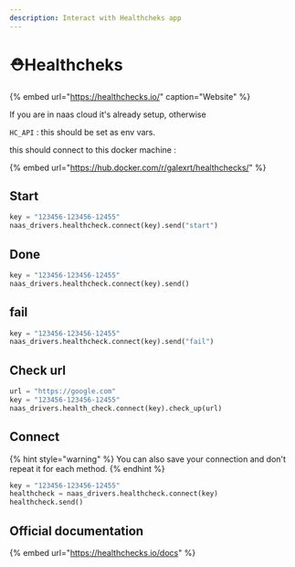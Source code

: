 ```yaml
---
description: Interact with Healthcheks app
---
```


# ⛑Healthcheks

{% embed url="https://healthchecks.io/" caption="Website" %}

If you are in naas cloud it's already setup, otherwise

`HC_API` : this should be set as env vars.

this should connect to this docker machine :

{% embed url="https://hub.docker.com/r/galexrt/healthchecks/" %}

## Start

```python
key = "123456-123456-12455"
naas_drivers.healthcheck.connect(key).send("start")
```

## Done

```python
key = "123456-123456-12455"
naas_drivers.healthcheck.connect(key).send()
```

## fail

```python
key = "123456-123456-12455"
naas_drivers.healthcheck.connect(key).send("fail")
```

## Check url

```python
url = "https://google.com"
key = "123456-123456-12455"
naas_drivers.health_check.connect(key).check_up(url)
```

## Connect

{% hint style="warning" %}
You can also save your connection and don't repeat it for each method.
{% endhint %}

```python
key = "123456-123456-12455"
healthcheck = naas_drivers.healthcheck.connect(key)
healthcheck.send()
```

## Official documentation



{% embed url="https://healthchecks.io/docs" %}

